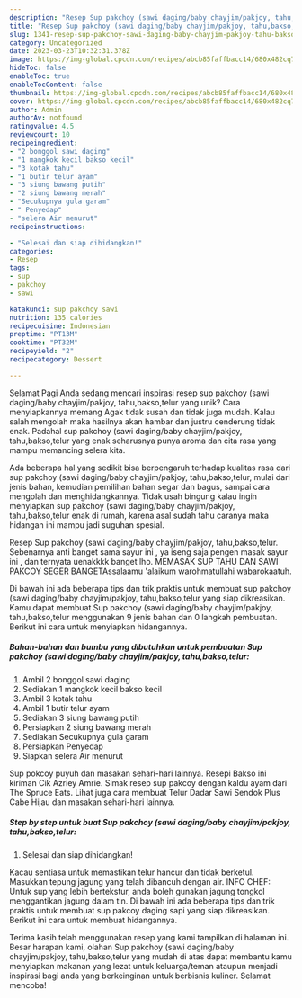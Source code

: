 ```yaml
---
description: "Resep Sup pakchoy (sawi daging/baby chayjim/pakjoy, tahu,bakso,telur yang Enak, Mantap"
title: "Resep Sup pakchoy (sawi daging/baby chayjim/pakjoy, tahu,bakso,telur yang Enak, Mantap"
slug: 1341-resep-sup-pakchoy-sawi-daging-baby-chayjim-pakjoy-tahu-bakso-telur-yang-enak-mantap
category: Uncategorized
date: 2023-03-23T10:32:31.378Z
image: https://img-global.cpcdn.com/recipes/abcb85faffbacc14/680x482cq70/sup-pakchoy-sawi-dagingbaby-chayjimpakjoy-tahubaksotelur-foto-resep-utama.jpg
hideToc: false
enableToc: true
enableTocContent: false
thumbnail: https://img-global.cpcdn.com/recipes/abcb85faffbacc14/680x482cq70/sup-pakchoy-sawi-dagingbaby-chayjimpakjoy-tahubaksotelur-foto-resep-utama.jpg
cover: https://img-global.cpcdn.com/recipes/abcb85faffbacc14/680x482cq70/sup-pakchoy-sawi-dagingbaby-chayjimpakjoy-tahubaksotelur-foto-resep-utama.jpg
author: Admin
authorAv: notfound
ratingvalue: 4.5
reviewcount: 10
recipeingredient:
- "2 bonggol sawi daging"
- "1 mangkok kecil bakso kecil"
- "3 kotak tahu"
- "1 butir telur ayam"
- "3 siung bawang putih"
- "2 siung bawang merah"
- "Secukupnya gula garam"
- " Penyedap"
- "selera Air menurut"
recipeinstructions:

- "Selesai dan siap dihidangkan!"
categories:
- Resep
tags:
- sup
- pakchoy
- sawi

katakunci: sup pakchoy sawi 
nutrition: 135 calories
recipecuisine: Indonesian
preptime: "PT13M"
cooktime: "PT32M"
recipeyield: "2"
recipecategory: Dessert

---
```



Selamat Pagi Anda sedang mencari inspirasi resep sup pakchoy (sawi daging/baby chayjim/pakjoy, tahu,bakso,telur yang unik? Cara menyiapkannya memang Agak tidak susah dan tidak juga mudah. Kalau salah mengolah maka hasilnya akan hambar dan justru cenderung tidak enak. Padahal sup pakchoy (sawi daging/baby chayjim/pakjoy, tahu,bakso,telur yang enak seharusnya punya aroma dan cita rasa yang mampu memancing selera kita.


Ada beberapa hal yang sedikit bisa berpengaruh terhadap kualitas rasa dari sup pakchoy (sawi daging/baby chayjim/pakjoy, tahu,bakso,telur, mulai dari jenis bahan, kemudian pemilihan bahan segar dan bagus, sampai cara mengolah dan menghidangkannya. Tidak usah bingung kalau ingin menyiapkan sup pakchoy (sawi daging/baby chayjim/pakjoy, tahu,bakso,telur enak di rumah, karena asal sudah tahu caranya maka hidangan ini mampu jadi suguhan spesial.

Resep Sup pakchoy (sawi daging/baby chayjim/pakjoy, tahu,bakso,telur. Sebenarnya anti banget sama sayur ini , ya iseng saja pengen masak sayur ini , dan ternyata uenakkkk banget lho. MEMASAK SUP TAHU DAN SAWI PAKCOY SEGER BANGETAssalaamu &#39;alaikum warohmatullahi wabarokaatuh.


Di bawah ini ada beberapa tips dan trik praktis untuk membuat sup pakchoy (sawi daging/baby chayjim/pakjoy, tahu,bakso,telur yang siap dikreasikan. Kamu dapat membuat Sup pakchoy (sawi daging/baby chayjim/pakjoy, tahu,bakso,telur menggunakan 9 jenis bahan dan 0 langkah pembuatan. Berikut ini cara untuk menyiapkan hidangannya.

<!--inarticleads1-->

##### Bahan-bahan dan bumbu yang dibutuhkan untuk pembuatan Sup pakchoy (sawi daging/baby chayjim/pakjoy, tahu,bakso,telur:

1. Ambil 2 bonggol sawi daging
1. Sediakan 1 mangkok kecil bakso kecil
1. Ambil 3 kotak tahu
1. Ambil 1 butir telur ayam
1. Sediakan 3 siung bawang putih
1. Persiapkan 2 siung bawang merah
1. Sediakan Secukupnya gula garam
1. Persiapkan  Penyedap
1. Siapkan selera Air menurut


Sup pokcoy puyuh dan masakan sehari-hari lainnya. Resepi Bakso ini kiriman Cik Azriey Amrie. Simak resep sup pakcoy dengan kaldu ayam dari The Spruce Eats. Lihat juga cara membuat Telur Dadar Sawi Sendok Plus Cabe Hijau dan masakan sehari-hari lainnya. 

<!--inarticleads2-->

##### Step by step untuk buat Sup pakchoy (sawi daging/baby chayjim/pakjoy, tahu,bakso,telur:


1. Selesai dan siap dihidangkan!

Kacau sentiasa untuk memastikan telur hancur dan tidak berketul. Masukkan tepung jagung yang telah dibancuh dengan air. INFO CHEF: Untuk sup yang lebih bertekstur, anda boleh gunakan jagung tongkol menggantikan jagung dalam tin. Di bawah ini ada beberapa tips dan trik praktis untuk membuat sup pakcoy daging sapi yang siap dikreasikan. Berikut ini cara untuk membuat hidangannya. 

Terima kasih telah menggunakan resep yang kami tampilkan di halaman ini. Besar harapan kami, olahan Sup pakchoy (sawi daging/baby chayjim/pakjoy, tahu,bakso,telur yang mudah di atas dapat membantu kamu menyiapkan makanan yang lezat untuk keluarga/teman ataupun menjadi inspirasi bagi anda yang berkeinginan untuk berbisnis kuliner. Selamat mencoba!
